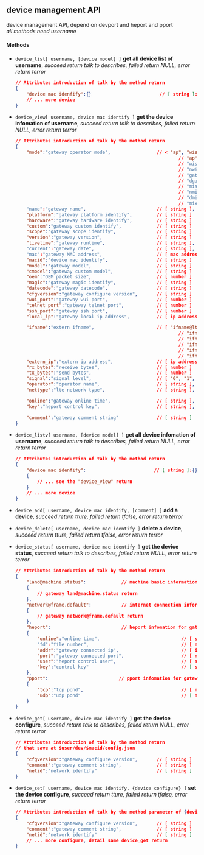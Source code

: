 
## device management API   
device management API, depend on devport and heport and pport  
*all methods need username*   

#### **Methods**   

+ `device_list[ username, [device model] ]` **get all device list of username**, *succeed return talk to describes, failed return NULL, error return terror*   
    ```json
    // Attributes introduction of talk by the method return
    {
        "device mac idenfify":{}                         // [ string ]:{}
        // ... more device
    }
    ```   

+ `device_view[ username, device mac identify ]` **get the device infomation of username**, *succeed return talk to describes, failed return NULL, error return terror*   
    ```json
    // Attributes introduction of talk by the method return
    {
        "mode":"gateway operator mode",                 // < "ap", "wisp", "nwisp", "gateway", "dgateway", "misp", "nmisp", "dmisp", "mix" >
                                                                // "ap": access point
                                                                // "wisp": 2.4G Wireless Internet Service Provider connection
                                                                // "nwisp": 5.8G Wireless Internet Service Provider connection( need the board support 5.8G wirless baseband)
                                                                // "gateway": wire WAN gateway
                                                                // "dgateway": Dual wire WAN gateway
                                                                // "misp": LTE Mobile Internet Service Provider connection( need the board support LTE baseband)
                                                                // "nmisp": Next Mobile(NR/LTE) Internet Service Provider connection( need the board support NR/LTE baseband)
                                                                // "dmisp": Dual Mobile(LTE/NR) Internet Service Provider connection( need the board support two LTE/NR baseband)
                                                                // "mix": custom mix connection from multiple internet connection
        "name":"gateway name",                          // [ string ], The name cannot contain spaces
        "platform":"gateway platform identify",         // [ string ]
        "hardware":"gateway hardware identify",         // [ string ]
        "custom":"gateway custom identify",             // [ string ]
        "scope":"gateway scope identify",               // [ string ]
        "version":"gateway version",                    // [ string ]
        "livetime":"gateway runtime",                   // [ string ], HH:MM:SS:Day
        "current":"gateway date",                       // [ string ], HH:MM:SS:MM:DD:YYYY
        "mac":"gateway MAC address",                    // [ mac address ]
        "macid":"device mac identify",                  // [ string ]
        "model":"gateway model",                        // [ string ]
        "cmodel":"gateway custom model",                // [ string ]
        "oem":"OEM packet size",                        // [ number ]
        "magic":"gateway magic identify",               // [ string ]
        "datecode":"gateway datecode",                  // [ string ]
        "cfgversion":"gateway configure version",       // [ string ]
        "wui_port":"gateway wui port",                  // [ number ]
        "telnet_port":"gateway telnet port",            // [ number ]
        "ssh_port":"gateway ssh port",                  // [ number ]
        "local_ip":"gateway local ip address",          // [ ip address ]

        "ifname":"extern ifname",                       // [ "ifname@lte", "ifname@lte2", "ifname@wan", "ifname@wisp", "ifname@wisp2", "ifname@lan" ]
                                                                // "ifname@lte" for LTE
                                                                // "ifname@lte2" for LTE2 or LTE/NR
                                                                // "ifname@wan" for WAN
                                                                // "ifname@wisp" for 2.4G WISP
                                                                // "ifname@wisp2" for 5.8G WISP
        "extern_ip":"extern ip address",                // [ ip address ]
        "rx_bytes":"receive bytes",                     // [ number ]
        "tx_bytes":"send bytes",                        // [ number ]
        "signal":"signal level",                        // [ "0", "1", "2", "3", "4" ], exist when "ifname" be "ifname@lte" or "ifname@lte2" or "ifname@wisp" or "ifname@wisp2"
        "operator":"operator name",                     // [ string ], exist when "ifname" be "ifname@lte" or "ifname@lte2" or "ifname@wisp" or "ifname@wisp2"
        "nettype":"lte network type",                   // [ string ], exist when "ifname" be "ifname@lte" or "ifname@lte2"

        "online":"gateway online time",                 // [ string ], HH:MM:SS:Day, exist when online
        "key":"heport control key",                     // [ string ], exist when online on heport

        "comment":"gateway comment string"              // [ string ]
    }
    ```   

+ `device_listv[ username, [device model] ]` **get all device infomation of username**, *succeed return talk to describes, failed return NULL, error return terror*   
    ```json
    // Attributes introduction of talk by the method return
    {
        "device mac idenfify":                         // [ string ]:{}
        {
            // ... see the "device_view" return
        }
        // ... more device
    }
    ```

+ `device_add[ username, device mac identify, [comment] ]` **add a device**, *succeed return tture, failed return tfalse, error return terror*   

+ `device_delete[ username, device mac identify ]` **delete a device**, *succeed return tture, failed return tfalse, error return terror*   

+ `device_status[ username, device mac identify ]` **get the device status**, *succeed return talk to describes, failed return NULL, error return terror*   
    ```json
    // Attributes introduction of talk by the method return
    {
        "land@machine.status":             // machine basic information for gateway
        {
            // gateway land@machine.status return
        },
        "network@frame.default":           // internet connection information for gateway
        {
            // gateway network@frame.default return
        },
        "heport":                          // heport infomation for gateway
        {
            "online":"online time",                              // [ string ], HH:MM:SS:Day
            "fd":"file number",                                  // [ number ]
            "addr":"gateway connected ip",                       // [ ip address ]
            "port":"gateway connected port",                     // [ number ]
            "user":"heport control user",                        // [ string ]            
            "key":"control key"                                  // [ string ]
        },
        "pport":                          // pport infomation for gateway
        {
            "tcp":"tcp pond",                                    // [ number ]
            "udp":"udp pond"                                     // [ number ]
        }
    }
    ```   

+ `device_get[ username, device mac identify ]` **get the device configure**, *succeed return talk to describes, failed return NULL, error return terror*   
    ```json
    // Attributes introduction of talk by the method return
    // that save at $user/dev/$macid/config.json
    {
        "cfgversion":"gateway configure version",       // [ string ]
        "comment":"gateway comment string",             // [ string ]
        "netid":"network identify"                      // [ string ]
    }
    ```   

+ `device_set[ username, device mac identify, {device configure} ]` **set the device configure**, *succeed return tture, failed return tfalse, error return terror*   
    ```json
    // Attributes introduction of talk by the method parameter of {device configure}
    {
        "cfgversion":"gateway configure version",       // [ string ]
        "comment":"gateway comment string",             // [ string ]
        "netid":"network identify"                      // [ string ]
        // ... more configure, detail same device_get return
    }
    ```   


